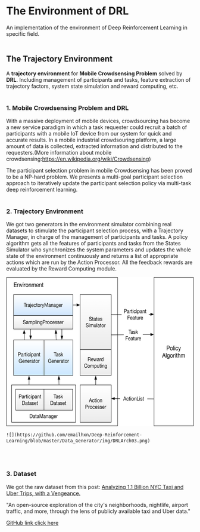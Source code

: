 # The Environment of DRL
An implementation of the environment of Deep Reinforcement Learning in specific field.
<br/></br>
## The Trajectory Environment
A **trajectory environment** for **Mobile Crowdsensing Problem** solved by **DRL**. Including management of participants and tasks, feature extraction of trajectory factors, system state simulation and reward computing, etc.
<br/></br>
### 1. Mobile Crowdsensing Problem and DRL

With a massive deployment of mobile devices, crowdsourcing has become a new service paradigm in which a task requester could recruit a batch of participants with a mobile IoT device from our system for quick and accurate results. In a mobile industrial crowdsouring platform, a large amount of data is collected, extracted information and distributed to the requesters.(More information about mobile crowdsensing:https://en.wikipedia.org/wiki/Crowdsensing)

The participant selection problem in mobile Crowdsensing has been proved to be a NP-hard problem. We presents a multi-goal participant selection approach to iteratively update the participant selection policy via multi-task deep reinforcement learning.
<br/></br>
### 2. Trajectory Environment
We got two generators in the environment simulator combining real datasets to stimulate the participant selection process, with a Trajectory Manager, in charge of the management of participants and tasks. A policy algorithm gets all the features of participants and tasks from the States Simulator who synchronizes the system parameters and updates the whole state of the environment continuously and returns a list of appropriate actions which are run by the Action Processor. All the feedback rewards are evaluated by the Reward Computing module.

<img src="https://github.com/emailhxn/Deep-Reinforcement-Learning/blob/master/Data_Generator/img/DRLArch03.png" width = "600" height = "400" div align=center />


```
![](https://github.com/emailhxn/Deep-Reinforcement-Learning/blob/master/Data_Generator/img/DRLArch03.png)
```

<br/></br>
### 3. Dataset
We got the raw dataset from this post: [Analyzing 1.1 Billion NYC Taxi and Uber Trips, with a Vengeance.][1]  

"An open-source exploration of the city's neighborhoods, nightlife, airport traffic, and more, through the lens of publicly available taxi and Uber data."

[GitHub link click here][2]

[1]: https://toddwschneider.com/posts/analyzing-1-1-billion-nyc-taxi-and-uber-trips-with-a-vengeance/  
[2]: https://github.com/toddwschneider/nyc-taxi-data

